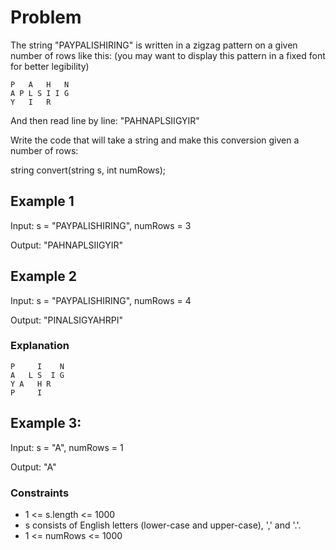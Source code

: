 # Problem

The string "PAYPALISHIRING" is written in a zigzag pattern on a given number of rows like this: (you may want to display this pattern in a fixed font for better legibility)

    P   A   H   N
    A P L S I I G
    Y   I   R

And then read line by line: "PAHNAPLSIIGYIR"

Write the code that will take a string and make this conversion given a number of rows:

string convert(string s, int numRows);
 
## Example 1

Input: s = "PAYPALISHIRING", numRows = 3

Output: "PAHNAPLSIIGYIR"

## Example 2

Input: s = "PAYPALISHIRING", numRows = 4

Output: "PINALSIGYAHRPI"

### Explanation

    P     I    N
    A   L S  I G
    Y A   H R
    P     I

## Example 3:

Input: s = "A", numRows = 1

Output: "A"
 
### Constraints

- 1 <= s.length <= 1000
- s consists of English letters (lower-case and upper-case), ',' and '.'.
- 1 <= numRows <= 1000
